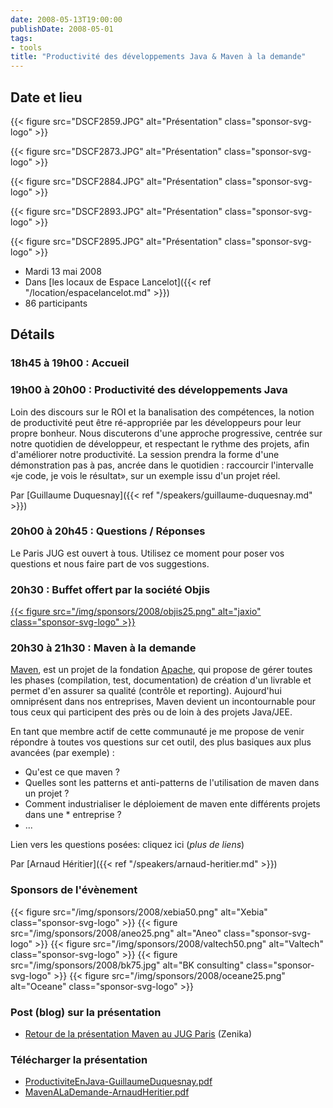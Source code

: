 ```yaml
---
date: 2008-05-13T19:00:00
publishDate: 2008-05-01
tags:
- tools
title: "Productivité des développements Java & Maven à la demande"
---
```


## Date et lieu


{{< figure src="DSCF2859.JPG" alt="Présentation" class="sponsor-svg-logo" >}}

{{< figure src="DSCF2873.JPG" alt="Présentation" class="sponsor-svg-logo" >}}

{{< figure src="DSCF2884.JPG" alt="Présentation" class="sponsor-svg-logo" >}}

{{< figure src="DSCF2893.JPG" alt="Présentation" class="sponsor-svg-logo" >}}

{{< figure src="DSCF2895.JPG" alt="Présentation" class="sponsor-svg-logo" >}}

* Mardi 13 mai 2008
* Dans [les locaux de Espace Lancelot]({{< ref "/location/espacelancelot.md" >}})
* 86 participants

## Détails

### 18h45 à 19h00 : Accueil

### 19h00 à 20h00 : Productivité des développements Java

Loin des discours sur le ROI et la banalisation des compétences, la notion de productivité peut être ré-appropriée par les développeurs pour leur propre bonheur. Nous discuterons d'une approche progressive, centrée sur notre quotidien de développeur, et respectant le rythme des projets, afin d'améliorer notre productivité. La session prendra la forme d'une démonstration pas à pas, ancrée dans le quotidien : raccourcir l'intervalle «je code, je vois le résultat», sur un exemple issu d'un projet réel.

Par [Guillaume Duquesnay]({{< ref "/speakers/guillaume-duquesnay.md" >}})

### 20h00 à 20h45 : Questions / Réponses

Le Paris JUG est ouvert à tous. Utilisez ce moment pour poser vos questions et nous faire part de vos suggestions.

### 20h30 : Buffet offert par la société Objis

[{{< figure src="/img/sponsors/2008/objis25.png" alt="jaxio" class="sponsor-svg-logo" >}}](http://www.objis.com/)

### 20h30 à 21h30 : Maven à la demande

[Maven](https://maven.apache.org/), est un projet de la fondation [Apache](https://www.apache.org/), qui propose de gérer toutes les phases (compilation, test, documentation) de création d'un livrable et permet d'en assurer sa qualité (contrôle et reporting). Aujourd'hui omniprésent dans nos entreprises, Maven devient un incontournable pour tous ceux qui participent des près ou de loin à des projets Java/JEE.

En tant que membre actif de cette communauté je me propose de venir répondre à toutes vos questions sur cet outil, des plus basiques aux plus avancées (par exemple) :

* Qu'est ce que maven ?
* Quelles sont les patterns et anti-patterns de l'utilisation de maven dans un projet ?
* Comment industrialiser le déploiement de maven ente différents projets dans une * entreprise ?
* ...

Lien vers les questions posées: cliquez ici (_plus de liens_)

Par [Arnaud Héritier]({{< ref "/speakers/arnaud-heritier.md" >}})

### Sponsors de l'évènement

{{< figure src="/img/sponsors/2008/xebia50.png" alt="Xebia" class="sponsor-svg-logo" >}}
{{< figure src="/img/sponsors/2008/aneo25.png" alt="Aneo" class="sponsor-svg-logo" >}}
{{< figure src="/img/sponsors/2008/valtech50.png" alt="Valtech" class="sponsor-svg-logo" >}}
{{< figure src="/img/sponsors/2008/bk75.jpg" alt="BK consulting" class="sponsor-svg-logo" >}}
{{< figure src="/img/sponsors/2008/oceane25.png" alt="Oceane" class="sponsor-svg-logo" >}}


### Post (blog) sur la présentation

* [Retour de la présentation Maven au JUG Paris](http://www.zenika.com/blog/?p=25) (Zenika)

### Télécharger la présentation

* [ProductiviteEnJava-GuillaumeDuquesnay.pdf](ProductiviteEnJava-GuillaumeDuquesnay.pdf)
* [MavenALaDemande-ArnaudHeritier.pdf](MavenALaDemande-ArnaudHeritier.pdf)
